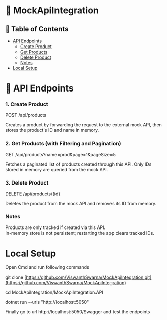 # 📘 MockApiIntegration

## 📑 Table of Contents
- [API Endpoints](#api-endpoints)
  - [Create Product](#1-create-product)
  - [Get Products](#2-get-products-with-filtering-and-pagination)
  - [Delete Product](#3-delete-product)
  - [Notes](#notes)
- [Local Setup](#local-setup)



# 🔧 API Endpoints
### 1. Create Product
POST /api/products

Creates a product by forwarding the request to the external mock API, then stores the product's ID and name in memory.

### 2. Get Products (with Filtering and Pagination)
GET /api/products?name=prod&page=1&pageSize=5

Fetches a paginated list of products created through this API. Only IDs stored in memory are queried from the mock API.

### 3. Delete Product
DELETE /api/products/{id}

Deletes the product from the mock API and removes its ID from memory.

### Notes
Products are only tracked if created via this API.  
In-memory store is not persistent; restarting the app clears tracked IDs.

# Local Setup 

Open Cmd and run following commands

  git clone [https://github.com/ViswanthSwarna/MockApiIntegration.git](https://github.com/ViswanthSwarna/MockApiIntegration)
  
  cd MockApiIntegration/MockApiIntegration.API
  
  dotnet run --urls "http://localhost:5050"

Finally go to url http://localhost:5050/Swagger and test the endpoints



